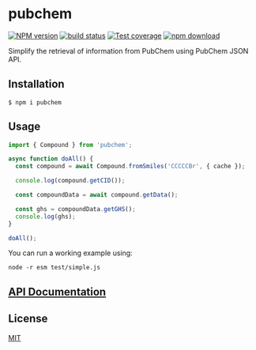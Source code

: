 # pubchem

[![NPM version][npm-image]][npm-url]
[![build status][ci-image]][ci-url]
[![Test coverage][codecov-image]][codecov-url]
[![npm download][download-image]][download-url]

Simplify the retrieval of information from PubChem using PubChem JSON API.

## Installation

`$ npm i pubchem`

## Usage

```js
import { Compound } from 'pubchem';

async function doAll() {
  const compound = await Compound.fromSmiles('CCCCCBr', { cache });

  console.log(compound.getCID());

  const compoundData = await compound.getData();

  const ghs = compoundData.getGHS();
  console.log(ghs);
}

doAll();
```

You can run a working example using:

`node -r esm test/simple.js`

## [API Documentation](https://cheminfo.github.io/pubchem/)

## License

[MIT](./LICENSE)

[npm-image]: https://img.shields.io/npm/v/pubchem.svg
[npm-url]: https://www.npmjs.com/package/pubchem
[ci-image]: https://github.com/cheminfo/pubchem/workflows/Node.js%20CI/badge.svg?branch=master
[ci-url]: https://github.com/cheminfo/pubchem/actions?query=workflow%3A%22Node.js+CI%22
[codecov-image]: https://img.shields.io/codecov/c/github/cheminfo/pubchem.svg
[codecov-url]: https://codecov.io/gh/cheminfo/pubchem
[download-image]: https://img.shields.io/npm/dm/pubchem.svg
[download-url]: https://www.npmjs.com/package/pubchem
